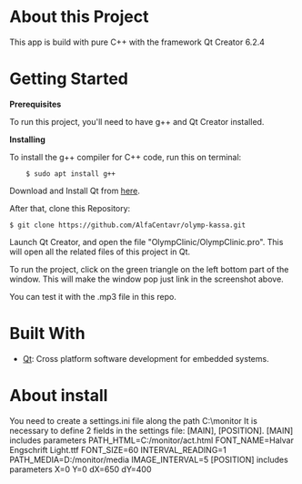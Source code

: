 # About this Project

This app is build with pure C++ with the framework Qt Creator 6.2.4 

# Getting Started

**Prerequisites**

To run this project, you'll need to have g++ and Qt Creator installed.

**Installing**

To install the g++ compiler for C++ code, run this on terminal:

        $ sudo apt install g++

Download and Install Qt from [here](https://www.qt.io/download).

After that, clone this Repository:

    $ git clone https://github.com/AlfaCentavr/olymp-kassa.git
  
Launch Qt Creator, and open the file "OlympClinic/OlympClinic.pro". This will open all the related files of this project in Qt.

To run the project, click on the green triangle on the left bottom part of the window. This will make the window pop just link in the screenshot above. 

You can test it with the .mp3 file in this repo.

# Built With
- [Qt](https://www.qt.io): Cross platform software development for embedded systems.

# About install
You need to create a settings.ini file along the path C:\monitor
It is necessary to define 2 fields in the settings file: [MAIN], [POSITION].
[MAIN] includes parameters
PATH_HTML=C:/monitor/act.html
FONT_NAME=Halvar Engschrift Light.ttf
FONT_SIZE=60
INTERVAL_READING=1
PATH_MEDIA=D:/monitor/media
IMAGE_INTERVAL=5
[POSITION] includes parameters
X=0
Y=0
dX=650
dY=400
